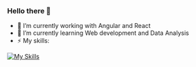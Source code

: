 ### Hello there 👋


- 🔭 I’m currently working with Angular and React
- 🌱 I’m currently learning Web development and Data Analysis
- ⚡ My skills:




[![My Skills](https://skillicons.dev/icons?i=js,html,css,linux,angular,react)](https://skillicons.dev)


